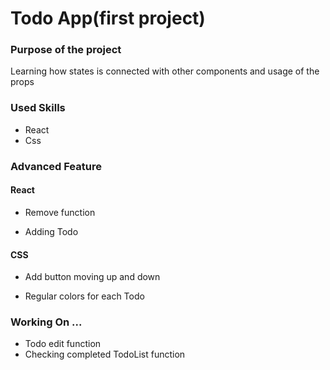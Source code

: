 # Todo App(first project)

### Purpose of the project
Learning how states is connected with other components and usage of the props

### Used Skills
- React
- Css

### Advanced Feature
#### React 
- Remove function

- Adding Todo

#### CSS
- Add button moving up and down

- Regular colors for each Todo

### Working On ...
- Todo edit function
- Checking completed TodoList function

